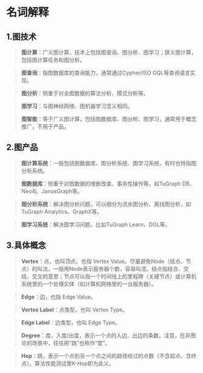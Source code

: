# 名词解释

## 1.图技术

> __图计算__：广义图计算，技术上包括图查询、图分析、图学习；狭义图计算，包括图计算任务和图分析。

> __图查询__：指图数据库的查询能力，通常通过Cypher/ISO GQL等查询语言实现。

> __图分析__：侧重于对全图数据的算法分析、模式分析等。

> __图学习__：与图神经网络、图机器学习含义相同。

> __图智能__：等于广义图计算，包括图数据库、图分析、图学习，通常用于概念推广，不用于产品。

## 2.图产品

> __图计算系统__：一般包括图数据库、图分析系统、图学习系统，有时也特指图分析系统。

> __图数据库__：侧重于对图数据的增删改查、事务性操作等，如TuGraph DB、Neo4j、JanusGraph等。

> __图分析系统__：解决图分析问题，可以细分为流水图分析、离线图分析，如TuGraph Analytics、GraphX等。

> __图学习系统__：解决图学习问题，比如TuGraph Learn、DGL等。

## 3.具体概念


> __Vertex__：点，也叫顶点，也指 Vertex Value。尽量避免Node（结点、节点）的叫法，一般用Node表示服务器个数，容易叫混。结点指结合、交结、交叉的意思；节点可以指一个时间线上的里程碑（关键节点）或计算机系统里的一个处理实体（如计算机网络里的一台服务器）。

> __Edge__：边，也指 Edge Value。

> __Vertex Label__：点类型，也叫 Vertex Type。

> __Edge Label__：边类型，也叫 Edge Type。

> __Degree__：度，入度/出度，表示一个点的入边、出边的条数。注意，在非图论的场景中，往往把“跳”也称作“度”。

> __Hop__：跳，表示一个点到另一个点之间的路径经过的点数（不含起点、含终点）。算法性能测试里K-Hop即为此义。

